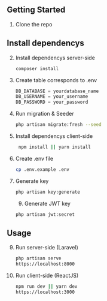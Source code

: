 ## Getting Started

1. Clone the repo

## Install dependencys

2. Install dependencys server-side
   ```sh
   composer install
   ```
3. Create table corresponds to .env
   ```js
   DB_DATABASE = yourdatabase_name
   DB_USERNAME = your_username
   DB_PASSWORD = your_password
   ```
5. Run migration & Seeder
   ```sh
   php artisan migrate:fresh --seed
   ```
6. Install dependencys client-side
   ```sh
    npm install || yarn install
    ```
7. Create .env file
    ```sh
    cp .env.example .env
    ```
8. Generate key
    ```sh
    php artisan key:generate
    ```
    
    9. Generate JWT key
      ```sh
      php artisan jwt:secret
      ```

## Usage

9. Run server-side (Laravel)
    ```sh
    php artisan serve
    https://localhost:8000
    ```
10. Run client-side (ReactJS)
    ```sh
    npm run dev || yarn dev
    https://localhost:3000
    ```
